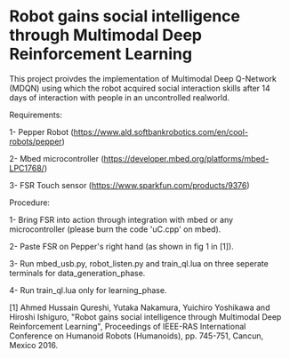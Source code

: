# Robot gains social intelligence through Multimodal Deep Reinforcement Learning
This project proivdes the implementation of Multimodal Deep Q-Network (MDQN) using which the robot acquired social interaction skills after 14 days of interaction with people in an uncontrolled realworld.

Requirements:

1- Pepper Robot (https://www.ald.softbankrobotics.com/en/cool-robots/pepper)

2- Mbed microcontroller (https://developer.mbed.org/platforms/mbed-LPC1768/)

3- FSR Touch sensor (https://www.sparkfun.com/products/9376)

Procedure:

1- Bring FSR into action through integration with mbed or any microcontroller (please burn the code 'uC.cpp' on mbed).

2- Paste FSR on Pepper's right hand (as shown in fig 1 in [1]).

3- Run mbed_usb.py, robot_listen.py and train_ql.lua on three seperate terminals for data_generation_phase.

4- Run train_ql.lua only for learning_phase.


[1] Ahmed Hussain Qureshi, Yutaka Nakamura, Yuichiro Yoshikawa and Hiroshi Ishiguro, "Robot gains social intelligence through Multimodal Deep Reinforcement Learning", Proceedings of IEEE-RAS International Conference on Humanoid Robots (Humanoids), pp. 745-751, Cancun, Mexico 2016.
